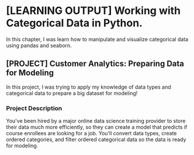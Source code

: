 # [LEARNING OUTPUT] Working with Categorical Data in Python.
In this chapter, I was learn how to manipulate and visualize categorical data using pandas and seaborn.

## [PROJECT] Customer Analytics: Preparing Data for Modeling

In this project, I was trying to apply my knowledge of data types and categorical data to prepare a big dataset for modeling!

### Project Description

You've been hired by a major online data science training provider to store their data much more efficiently, so they can create a model that predicts if course enrollees are looking for a job. You'll convert data types, create ordered categories, and filter ordered categorical data so the data is ready for modeling.